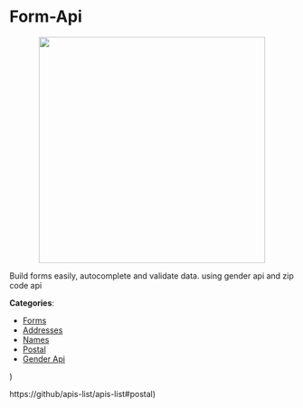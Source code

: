# Form-Api
<p align="center">
    <img width="400" src="https://raw.githubusercontent.com/apis-list/apis-list/apis/form-api/logo_256x256.png" />
</p>

Build forms easily, autocomplete and validate data. using gender api and zip code api



**Categories**:
- [Forms](https://github.com/apis-list/apis-list#forms)
- [Addresses](https://github.com/apis-list/apis-list#addresses)
- [Names](https://github.com/apis-list/apis-list#names)
- [Postal](https://github.com/apis-list/apis-list#postal)
- [Gender Api](https://github.com/apis-list/apis-list#gender-api)



)



https://github/apis-list/apis-list#postal)



